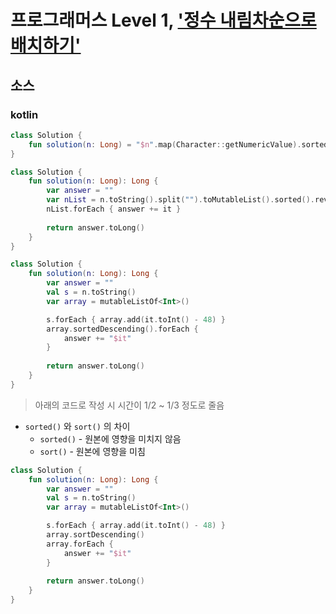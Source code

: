 # 프로그래머스 Level 1, ['정수 내림차순으로 배치하기'](https://programmers.co.kr/learn/courses/30/lessons/12933)

## 소스

### kotlin

```kotlin
class Solution {
    fun solution(n: Long) = "$n".map(Character::getNumericValue).sortedDescending().joinToString("").toLong()
}
```

```kotlin
class Solution {
    fun solution(n: Long): Long {
        var answer = ""
        var nList = n.toString().split("").toMutableList().sorted().reversed()
        nList.forEach { answer += it }
        
        return answer.toLong()
    }
}
```

```kotlin
class Solution {
    fun solution(n: Long): Long {
        var answer = ""
        val s = n.toString()
        var array = mutableListOf<Int>()

        s.forEach { array.add(it.toInt() - 48) }
        array.sortedDescending().forEach {
            answer += "$it"
        }
        
        return answer.toLong()
    }
}
```

> 아래의 코드로 작성 시 시간이 1/2 ~ 1/3 정도로 줄음

- `sorted()` 와 `sort()` 의 차이
  - `sorted()` - 원본에 영향을 미치지 않음
  - `sort()` - 원본에 영향을 미침

```kotlin
class Solution {
    fun solution(n: Long): Long {
        var answer = ""
        val s = n.toString()
        var array = mutableListOf<Int>()

        s.forEach { array.add(it.toInt() - 48) }
        array.sortDescending()
        array.forEach {
            answer += "$it"
        }
        
        return answer.toLong()
    }
}
```